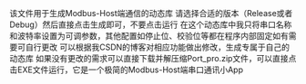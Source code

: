 该文件用于生成Modbus-Host端通信的动态库
请选择合适的版本（Release或者Debug）然后直接点击生成即可，不要点击运行
在这个动态库中我只将串口名称和波特率设置为可调参数，其他配置如停止位、校验位等都在程序内部固定如有需要可自行更改
可以根据我CSDN的博客对相应功能做出修改，生成专属于自己的动态库
如果没有更改的需求可以直接下载并解压缩Port_pro.zip文件，可以直接点击EXE文件运行，它是一个极简的Modbus-Host端串口通讯小App
